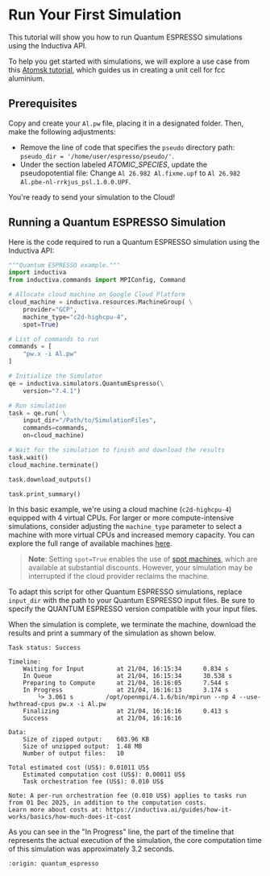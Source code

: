 # Run Your First Simulation
This tutorial will show you how to run Quantum ESPRESSO simulations using the Inductiva API.

To help you get started with simulations, we will explore a use case from this [Atomsk tutorial](https://atomsk.univ-lille.fr/tutorial_QE.php), which guides us in creating a unit cell for fcc aluminium.

## Prerequisites
Copy and create your `Al.pw` file, placing it in a designated folder. Then, make the following adjustments:
- Remove the line of code that specifies the `pseudo` directory path: `pseudo_dir = '/home/user/espresso/pseudo/'`.
- Under the section labeled *ATOMIC_SPECIES*, update the pseudopotential file: Change `Al 26.982 Al.fixme.upf` to `Al 26.982 Al.pbe-nl-rrkjus_psl.1.0.0.UPF`.

You're ready to send your simulation to the Cloud!

## Running a Quantum ESPRESSO Simulation
Here is the code required to run a Quantum ESPRESSO simulation using the Inductiva API:

```python
"""Quantum ESPRESSO example."""
import inductiva
from inductiva.commands import MPIConfig, Command

# Allocate cloud machine on Google Cloud Platform
cloud_machine = inductiva.resources.MachineGroup( \
    provider="GCP",
    machine_type="c2d-highcpu-4",
    spot=True)

# List of commands to run
commands = [
    "pw.x -i Al.pw"
]

# Initialize the Simulator
qe = inductiva.simulators.QuantumEspresso(\
    version="7.4.1")

# Run simulation
task = qe.run( \
    input_dir="/Path/to/SimulationFiles",
    commands=commands,
    on=cloud_machine)

# Wait for the simulation to finish and download the results
task.wait()
cloud_machine.terminate()

task.download_outputs()

task.print_summary()
```

In this basic example, we're using a cloud machine (`c2d-highcpu-4`) equipped with 4 virtual CPUs.
For larger or more compute-intensive simulations, consider adjusting the `machine_type` parameter to select
a machine with more virtual CPUs and increased memory capacity. You can explore the full range of available machines [here](https://console.inductiva.ai/machine-groups/instance-types).

> **Note**: Setting `spot=True` enables the use of [spot machines](../how-it-works/machines/spot-machines.md), which are available at substantial discounts.
> However, your simulation may be interrupted if the cloud provider reclaims the machine.

To adapt this script for other Quantum ESPRESSO simulations, replace `input_dir` with the path to your Quantum
ESPRESSO input files. Be sure to specify the QUANTUM ESPRESSO version compatible with your input files.

When the simulation is complete, we terminate the machine, download the results and print a summary of the simulation as shown below.

```
Task status: Success

Timeline:
	Waiting for Input         at 21/04, 16:15:34      0.834 s
	In Queue                  at 21/04, 16:15:34      30.538 s
	Preparing to Compute      at 21/04, 16:16:05      7.544 s
	In Progress               at 21/04, 16:16:13      3.174 s
		└> 3.061 s         /opt/openmpi/4.1.6/bin/mpirun --np 4 --use-hwthread-cpus pw.x -i Al.pw
	Finalizing                at 21/04, 16:16:16      0.413 s
	Success                   at 21/04, 16:16:16

Data:
	Size of zipped output:    603.96 KB
	Size of unzipped output:  1.48 MB
	Number of output files:   10

Total estimated cost (US$): 0.01011 US$
	Estimated computation cost (US$): 0.00011 US$
	Task orchestration fee (US$): 0.010 US$

Note: A per-run orchestration fee (0.010 US$) applies to tasks run from 01 Dec 2025, in addition to the computation costs.
Learn more about costs at: https://inductiva.ai/guides/how-it-works/basics/how-much-does-it-cost
```

As you can see in the "In Progress" line, the part of the timeline that represents the actual execution of the simulation,
the core computation time of this simulation was approximately 3.2 seconds.

```{banner_small}
:origin: quantum_espresso
```
